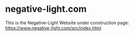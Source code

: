 # negative-light.com
This is the Negative-Light Website
under construction page: https://www.negative-light.com/src/index.html